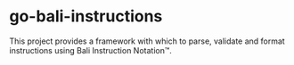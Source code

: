 # go-bali-instructions
This project provides a framework with which to parse, validate and format instructions using Bali Instruction Notation™.
